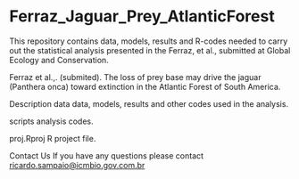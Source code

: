 # Ferraz_Jaguar_Prey_AtlanticForest

This repository contains data, models, results and R-codes needed to carry out the statistical analysis presented in the Ferraz, et al., submitted at Global Ecology and Conservation.

Ferraz et al.,. (submited). The loss of prey base may drive the jaguar (Panthera onca) toward extinction in the Atlantic Forest of South America.

Description
data data, models, results and other codes used in the analysis.

scripts analysis codes.

proj.Rproj R project file.

Contact Us
If you have any questions please contact ricardo.sampaio@icmbio.gov.com.br
